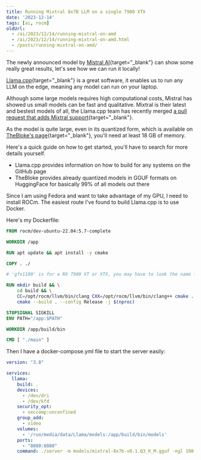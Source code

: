 ```yaml
---
title: Running Mixtral 8x7B LLM on a single 7900 XTX
date: '2023-12-14'
tags: [ai, rocm]
oldUrl:
  - /ai/2023/12/14/running-mixtral-on-amd
  - /ai/2023/12/14/running-mixtral-on-amd.html
  - /posts/running-mixtral-on-amd/
---
```

The newly announced model by [Mistral AI](https://mistral.ai/news/mixtral-of-experts/){target="_blank"} can show some really great results, let's see how we can run it locally!

<!--more-->

[Llama.cpp](https://github.com/ggerganov/llama.cpp){target="_blank"} is a great software, it enables us to run any LLM on the edge, meaning any model can run on your laptop.

Although some large models requires high computational costs, Mistral has showed us small models can be fast and qualitative.
Mixtral is their latest and bestest models of all, the Llama.cpp team has recently merged [a pull request that adds Mixtral support](https://github.com/ggerganov/llama.cpp/pull/4406){target="_blank"}.

As the model is quite large, even in its quantized form, which is available on [TheBloke's page](https://huggingface.co/TheBloke/Mixtral-8x7B-v0.1-GGUF){target="_blank"}, you'll need at least 18 GB of memory.

Here's a quick guide on how to get started, you'll have to search for more details yourself.
- Llama.cpp provides information on how to build for any systems on the GitHub page
- TheBloke provides already quantized models in GGUF formats on HuggingFace for basically 99% of all models out there

Since I am using Fedora and want to take advantage of my GPU, I need to install ROCm. The easiest route I've found to build Llama.cpp is to use Docker.

Here's my Dockerfile:
```dockerfile
FROM rocm/dev-ubuntu-22.04:5.7-complete

WORKDIR /app

RUN apt update && apt install -y cmake

COPY . ./

# 'gfx1100' is for a RX 7900 XT or XTX, you may have to look the name for your specific model

RUN mkdir build && \
    cd build && \
    CC=/opt/rocm/llvm/bin/clang CXX=/opt/rocm/llvm/bin/clang++ cmake .. -DLLAMA_HIPBLAS=ON -DAMDGPU_TARGETS=gfx1100 && \
    cmake --build . --config Release -j $(nproc)

STOPSIGNAL SIGKILL
ENV PATH="/app:$PATH"

WORKDIR /app/build/bin

CMD [ "./main" ]
```

Then I have a docker-compose.yml file to start the server easily:
```yaml
version: "3.8"

services:
  llama:
    build: .
    devices:
      - /dev/dri
      - /dev/kfd
    security_opt:
      - seccomp:unconfined
    group_add:
      - video
    volumes:
      - '/run/media/data/Llama/models:/app/build/bin/models'
    ports:
      - "8080:8080"
    command: ./server -m models/mixtral-8x7b-v0.1.Q3_K_M.gguf -ngl 100  # ngl tells llama.cpp to offload all the layers to the GPU
```
